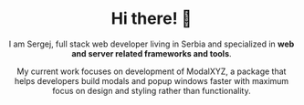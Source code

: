 <div align="center">

# Hi there! 👋

I am Sergej, full stack web developer living in Serbia and specialized in **web and server related frameworks and tools**. 

My current work focuses on development of ModalXYZ, a package that helps developers build modals and popup windows
faster with maximum focus on design and styling rather than functionality. 

</div>
